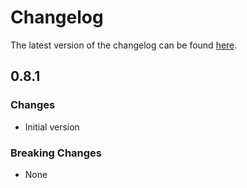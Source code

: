 # Changelog

The latest version of the changelog can be found [here](https://github.com/Azure/bicep-registry-modules/blob/main/avm/res/compute/virtual-machine-scale-set/CHANGELOG.md).

## 0.8.1

### Changes

- Initial version

### Breaking Changes

- None
